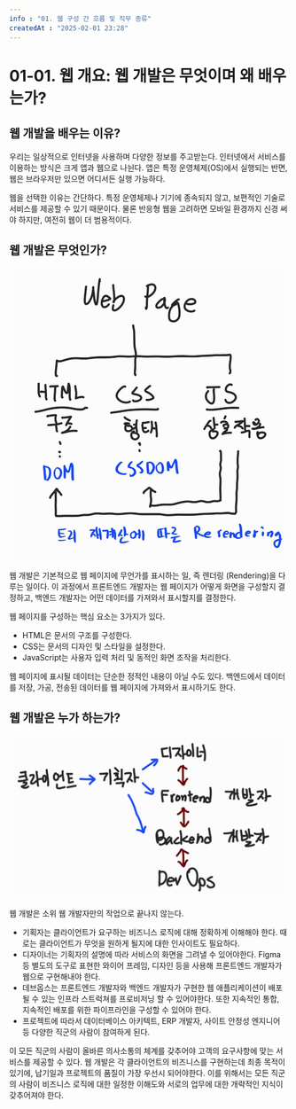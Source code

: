 ```yaml
---
info : "01. 웹 구성 간 흐름 및 직무 종류"
createdAt : "2025-02-01 23:28"
---
```


# 01-01. 웹 개요: 웹 개발은 무엇이며 왜 배우는가?

## 웹 개발을 배우는 이유?

우리는 일상적으로 인터넷을 사용하며 다양한 정보를 주고받는다. 인터넷에서 서비스를 이용하는 방식은 크게 앱과 웹으로 나뉜다. 앱은 특정 운영체제(OS)에서 실행되는 반면, 웹은 브라우저만 있으면 어디서든 실행 가능하다.

웹을 선택한 이유는 간단하다. 특정 운영체제나 기기에 종속되지 않고, 보편적인 기술로 서비스를 제공할 수 있기 때문이다. 물론 반응형 웹을 고려하면 모바일 환경까지 신경 써야 하지만, 여전히 웹이 더 범용적이다.

## 웹 개발은 무엇인가?

![web-page](../../../assets/images/2025/02/07th/web-page.jpg)

웹 개발은 기본적으로 웹 페이지에 무언가를 표시하는 일, 즉 렌더링 (Rendering)을 다루는 일이다. 이 과정에서 프론트엔드 개발자는 웹 페이지가 어떻게 화면을 구성할지 결정하고, 백엔드 개발자는 어떤 데이터를 가져와서 표시할지를 결정한다.

웹 페이지를 구성하는 핵심 요소는 3가지가 있다.

- HTML은 문서의 구조를 구성한다.
- CSS는 문서의 디자인 및 스타일을 설정한다.
- JavaScript는 사용자 입력 처리 및 동적인 화면 조작을 처리한다.

웹 페이지에 표시될 데이터는 단순한 정적인 내용이 아닐 수도 있다. 백엔드에서 데이터를 저장, 가공, 전송된 데이터를 웹 페이지에 가져와서 표시하기도 한다.

## 웹 개발은 누가 하는가?

![web-developers](../../../assets/images/2025/02/07th/web-developers.jpg)

웹 개발은 소위 웹 개발자만의 작업으로 끝나지 않는다.

- 기획자는 클라이언트가 요구하는 비즈니스 로직에 대해 정확하게 이해해야 한다. 때로는 클라이언트가 무엇을 원하게 될지에 대한 인사이트도 필요하다.
- 디자이너는 기획자의 설명에 따라 서비스의 화면을 그려낼 수 있어야한다. Figma 등 별도의 도구로 표현한 와이어 프레임, 디자인 등을 사용해 프론트엔드 개발자가 웹으로 구현해내야 한다.
- 데브옵스는 프론트엔드 개발자와 백엔드 개발자가 구현한 웹 애플리케이션이 배포될 수 있는 인프라 스트럭쳐를 프로비저닝 할 수 있어야한다. 또한 지속적인 통합, 지속적인 배포를 위한 파이프라인을 구성할 수 있어야 한다.
- 프로젝트에 따라서 데이터베이스 아키텍트, ERP 개발자, 사이트 안정성 엔지니어 등 다양한 직군의 사람이 참여하게 된다.

이 모든 직군의 사람이 올바른 의사소통의 체계를 갖추어야 고객의 요구사항에 맞는 서비스를 제공할 수 있다. 웹 개발은 각 클라이언트의 비즈니스를 구현하는데 최종 목적이 있기에, 납기일과 프로젝트의 품질이 가장 우선시 되어야한다. 이를 위해서는 모든 직군의 사람이 비즈니스 로직에 대한 일정한 이해도와 서로의 업무에 대한 개략적인 지식이 갖추어져야 한다.
